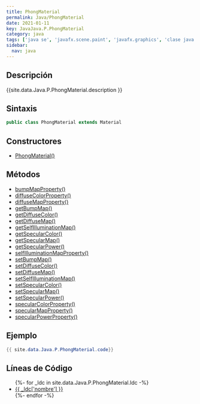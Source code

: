 ```yaml
---
title: PhongMaterial
permalink: Java/PhongMaterial
date: 2021-01-11
key: JavaJava.P.PhongMaterial
category: java
tags: ['java se', 'javafx.scene.paint', 'javafx.graphics', 'clase java', 'JavaFX 8.0']
sidebar: 
  nav: java
---
```


## Descripción
{{site.data.Java.P.PhongMaterial.description }}

## Sintaxis
~~~java
public class PhongMaterial extends Material
~~~

## Constructores
* [PhongMaterial()](/Java/PhongMaterial/PhongMaterial/)

## Métodos
* [bumpMapProperty()](/Java/PhongMaterial/bumpMapProperty)
* [diffuseColorProperty()](/Java/PhongMaterial/diffuseColorProperty)
* [diffuseMapProperty()](/Java/PhongMaterial/diffuseMapProperty)
* [getBumpMap()](/Java/PhongMaterial/getBumpMap)
* [getDiffuseColor()](/Java/PhongMaterial/getDiffuseColor)
* [getDiffuseMap()](/Java/PhongMaterial/getDiffuseMap)
* [getSelfIlluminationMap()](/Java/PhongMaterial/getSelfIlluminationMap)
* [getSpecularColor()](/Java/PhongMaterial/getSpecularColor)
* [getSpecularMap()](/Java/PhongMaterial/getSpecularMap)
* [getSpecularPower()](/Java/PhongMaterial/getSpecularPower)
* [selfIlluminationMapProperty()](/Java/PhongMaterial/selfIlluminationMapProperty)
* [setBumpMap()](/Java/PhongMaterial/setBumpMap)
* [setDiffuseColor()](/Java/PhongMaterial/setDiffuseColor)
* [setDiffuseMap()](/Java/PhongMaterial/setDiffuseMap)
* [setSelfIlluminationMap()](/Java/PhongMaterial/setSelfIlluminationMap)
* [setSpecularColor()](/Java/PhongMaterial/setSpecularColor)
* [setSpecularMap()](/Java/PhongMaterial/setSpecularMap)
* [setSpecularPower()](/Java/PhongMaterial/setSpecularPower)
* [specularColorProperty()](/Java/PhongMaterial/specularColorProperty)
* [specularMapProperty()](/Java/PhongMaterial/specularMapProperty)
* [specularPowerProperty()](/Java/PhongMaterial/specularPowerProperty)

## Ejemplo
~~~java
{{ site.data.Java.P.PhongMaterial.code}}
~~~

## Líneas de Código
<ul>
{%- for _ldc in site.data.Java.P.PhongMaterial.ldc -%}
   <li>
       <a href="{{_ldc['url'] }}">{{ _ldc['nombre'] }}</a>
   </li>
{%- endfor -%}
</ul>
